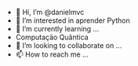 - 👋 Hi, I’m @danielmvc
- 👀 I’m interested in aprender Python 
- 🌱 I’m currently learning ...
- Computação Quântica
- 💞️ I’m looking to collaborate on ...
- 📫 How to reach me ...

<!---
danielmvc/danielmvc is a ✨ special ✨ repository because its `README.md` (this file) appears on your GitHub profile.
You can click the Preview link to take a look at your changes.
--->
